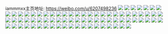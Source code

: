 iammmxx主页地址: https://weibo.com/u/6207498236 
![](https://wx4.sinaimg.cn/mw2000/006M61Rily1h9js2za6q4j32c02fue8c.jpg) 
![](https://wx4.sinaimg.cn/mw2000/006M61Rily1h9js2c3ukkj32c0340qvd.jpg) 
![](https://wx4.sinaimg.cn/mw2000/006M61Rily1h9js3ez1z0j30zo1bjqv6.jpg) 
![](https://wx4.sinaimg.cn/mw2000/006M61Rily1h9js34397lj31z92yve8c.jpg) 
![](https://wx4.sinaimg.cn/mw2000/006M61Rily1h9js26nbh1j32c0340e8a.jpg) 
![](https://wx4.sinaimg.cn/mw2000/006M61Rily1h9js20tayxj326z34mnpk.jpg) 
![](https://wx4.sinaimg.cn/mw2000/006M61Rily1h9js36gc8ej31wn33tnpg.jpg) 
![](https://wx4.sinaimg.cn/mw2000/006M61Rily1h9js2p3me3j33402c0u18.jpg) 
![](https://wx4.sinaimg.cn/mw2000/006M61Rily1h9js3989nej32c0340e89.jpg) 
![](https://wx4.sinaimg.cn/mw2000/006M61Rily1h9js2uw7sxj32c03404r1.jpg) 
![](https://wx4.sinaimg.cn/mw2000/006M61Rily1h9i2hwawqtj32bz2b9hdv.jpg) 
![](https://wx4.sinaimg.cn/mw2000/006M61Rily1h9i2fqncs6j32c0340u0x.jpg) 
![](https://wx4.sinaimg.cn/mw2000/006M61Rily1h9i2g526r0j32c0340hdv.jpg) 
![](https://wx4.sinaimg.cn/mw2000/006M61Rily1h9gf75l8s5j31o0273b29.jpg) 
![](https://wx4.sinaimg.cn/mw2000/006M61Rily1h9gf7tb69dj31o0283e81.jpg) 
![](https://wx4.sinaimg.cn/mw2000/006M61Rily1h9gf7qrzajj31nc25vnpd.jpg) 
![](https://wx4.sinaimg.cn/mw2000/006M61Rily1h9gf8apxcnj31o02807wi.jpg) 
![](https://wx4.sinaimg.cn/mw2000/006M61Rily1h9gf7i6ar3j31o02801ky.jpg) 
![](https://wx4.sinaimg.cn/mw2000/006M61Rily1h9gf7lvqq0j31o02804qq.jpg) 
![](https://wx4.sinaimg.cn/mw2000/006M61Rily1h9gf7aimetj32c0340kjp.jpg) 
![](https://wx4.sinaimg.cn/mw2000/006M61Rily1h9gf7dwcddj329k30ru0y.jpg) 
![](https://wx4.sinaimg.cn/mw2000/006M61Rigy1h9fxxlrkxbj325b1lzu0z.jpg) 
![](https://wx4.sinaimg.cn/mw2000/006M61Rigy1h9fxxhgdpaj325s1mcb2a.jpg) 
![](https://wx4.sinaimg.cn/mw2000/006M61Rigy1h9fxy6pd48j325s1mcx6p.jpg) 
![](https://wx4.sinaimg.cn/mw2000/006M61Rigy1h9fxzf3onfj33402c0npg.jpg) 
![](https://wx4.sinaimg.cn/mw2000/006M61Rigy1h9fy0x6owyj30ru33ce81.jpg) 
![](https://wx4.sinaimg.cn/mw2000/006M61Rigy1h9fxz709dgj32c0340hdz.jpg) 
![](https://wx4.sinaimg.cn/mw2000/006M61Rigy1h9fxy9xvm2j30ru6bae83.jpg) 
![](https://wx4.sinaimg.cn/mw2000/006M61Rigy1h9fxykugkbj33402c0x6t.jpg) 
![](https://wx4.sinaimg.cn/mw2000/006M61Rigy1h9fy38i6gsj30pv19z1kx.jpg) 
![](https://wx4.sinaimg.cn/mw2000/006M61Rigy1h9duol6xlcj30u01547wh.jpg) 
![](https://wx4.sinaimg.cn/mw2000/006M61Rigy1h9duqbq6b1j32bn3407wj.jpg) 
![](https://wx4.sinaimg.cn/mw2000/006M61Rigy1h9dupeumefj32a63404qs.jpg) 
![](https://wx4.sinaimg.cn/mw2000/006M61Rigy1h9dv305vhij32c0340e83.jpg) 
![](https://wx4.sinaimg.cn/mw2000/006M61Rigy1h9dupvgvo3j30n01ds1kx.jpg) 
![](https://wx4.sinaimg.cn/mw2000/006M61Rigy1h9dvcosnv1j32c0340u13.jpg) 
![](https://wx4.sinaimg.cn/mw2000/006M61Rigy1h9duptuedlj32az3551l1.jpg) 
![](https://wx4.sinaimg.cn/mw2000/006M61Rigy1h9dvduaqg1j31dh1tzkjm.jpg) 
![](https://wx4.sinaimg.cn/mw2000/006M61Rigy1h9duojb4nlj320w31cx6q.jpg) 
![](https://wx4.sinaimg.cn/mw2000/006M61Rigy1h9duzqs576j31g61xj7wj.jpg) 
![](https://wx4.sinaimg.cn/mw2000/006M61Rigy1h9duq5imyoj320w31c7wj.jpg) 
![](https://wx4.sinaimg.cn/mw2000/006M61Rigy1h9dupohms8j327c33zx6s.jpg) 
![](https://wx4.sinaimg.cn/mw2000/006M61Rigy1h9dv7ohiwmj31cx2yh4qp.jpg) 
![](https://wx4.sinaimg.cn/mw2000/006M61Rigy1h9dupzujjjj320w31c4qr.jpg) 
![](https://wx4.sinaimg.cn/mw2000/006M61Rigy1h9dv9a7buij30zo2567vn.jpg) 
![](https://wx4.sinaimg.cn/mw2000/006M61Rigy1h9dvb2tuyij32c033ux6t.jpg) 
![](https://wx4.sinaimg.cn/mw2000/006M61Rigy1h9dv356eb5j32c0340u0z.jpg) 
![](https://wx4.sinaimg.cn/mw2000/006M61Rigy1h9dupk0ha7j32r422c4qt.jpg) 
![](https://wx4.sinaimg.cn/mw2000/006M61Rily1h95zrv0e2ej31o0280npe.jpg) 
![](https://wx4.sinaimg.cn/mw2000/006M61Rily1h95zrqf3mjj32yo2yox6s.jpg) 
![](https://wx4.sinaimg.cn/mw2000/006M61Rily1h91g2dbyq6j32a83404qs.jpg) 
![](https://wx4.sinaimg.cn/mw2000/006M61Rily1h91g261544j32c02nqqv6.jpg) 
![](https://wx4.sinaimg.cn/mw2000/006M61Rily1h91g27z4n4j31400u0all.jpg) 
![](https://wx4.sinaimg.cn/mw2000/006M61Rily1h91g22b4xvj30u0140nat.jpg) 
![](https://wx4.sinaimg.cn/mw2000/006M61Rily1h91g6xt1mcj30u01fe14y.jpg) 
![](https://wx4.sinaimg.cn/mw2000/006M61Rily1h91g2fh4d4j30zo0zoh8c.jpg) 
![](https://wx4.sinaimg.cn/mw2000/006M61Rily1h906b0clkaj31m025sb29.jpg) 
![](https://wx4.sinaimg.cn/mw2000/006M61Rily1h906b3f7x1j31ma25se81.jpg) 
![](https://wx4.sinaimg.cn/mw2000/006M61Rily1h906ar33jdj31mc25skaw.jpg) 
![](https://wx4.sinaimg.cn/mw2000/006M61Rily1h906lct8p0j30u0140wvm.jpg) 
![](https://wx4.sinaimg.cn/mw2000/006M61Rily1h906ypg92lj32801k3npe.jpg) 
![](https://wx4.sinaimg.cn/mw2000/006M61Rily1h906oliw7tj30n3123afo.jpg) 
![](https://wx4.sinaimg.cn/mw2000/006M61Rily1h906lkl1w8j31sc2dse84.jpg) 
![](https://wx4.sinaimg.cn/mw2000/006M61Rily1h906ysku41j30zo1bkh5s.jpg) 
![](https://wx4.sinaimg.cn/mw2000/006M61Rily1h906mdi2jpj31sc2dsb2d.jpg) 
![](https://wx4.sinaimg.cn/mw2000/006M61Rily1h902rcknnhj31o0280e81.jpg) 
![](https://wx4.sinaimg.cn/mw2000/006M61Rily1h902pteg95j31lt2eh7wh.jpg) 
![](https://wx4.sinaimg.cn/mw2000/006M61Rily1h902ppfin4j31kr26d7wh.jpg) 
![](https://wx4.sinaimg.cn/mw2000/006M61Rily1h902jd6stuj31ne2yihdt.jpg) 
![](https://wx4.sinaimg.cn/mw2000/006M61Rily1h902k8t2vuj31dc2tgnpd.jpg) 
![](https://wx4.sinaimg.cn/mw2000/006M61Rily1h902kcjiprj30w40w413k.jpg) 
![](https://wx4.sinaimg.cn/mw2000/006M61Rily1h8zwn5132mj32762yoe89.jpg) 
![](https://wx4.sinaimg.cn/mw2000/006M61Rily1h8zwnxoc2bj32dc35s4qu.jpg) 
![](https://wx4.sinaimg.cn/mw2000/006M61Rily1h8zwn70br3j31o02807wj.jpg) 
![](https://wx4.sinaimg.cn/mw2000/006M61Rily1h8zwngnos7j32c03407ws.jpg) 
![](https://wx4.sinaimg.cn/mw2000/006M61Rily1h8zwnoepf8j32c02c0hdx.jpg) 
![](https://wx4.sinaimg.cn/mw2000/006M61Rily1h8zwnv8nwpj32c0340hdy.jpg) 
